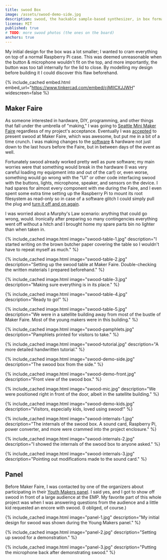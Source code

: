 ```yaml
---
title: swood Box
image: /assets/swood-demo-side.jpg
description: swood, the hackable sample-based synthesizer, in box format
license: MIT
published: true
# TODO: more swood photos (the ones on the board)
anchors: true
---
```


My initial design for the box was a lot smaller; I wanted to cram everything on top of a normal Raspberry Pi case. This was deemed unreasonable when the button & microphone wouldn't fit on the top, and more importantly, the button was too tall internally for the lid to close. By modelling my design before building it I could discover this flaw beforehand.

{% include_cached embed.html embed_url="https://www.tinkercad.com/embed/cjMIICXJJWH" widescreen=false %}

## Maker Faire

As someone interested in hardware, DIY, programming, and other things that fall under the umbrella of "making," I was going to [Seattle Mini Maker Faire](https://seattle.makerfaire.com/) regardless of my project's acceptance. Eventually I was [accepted](https://seattle.makerfaire.com/about-2/2016-archive/make-music-with-any-sound/) to present swood at Maker Faire, which was awesome, but put me in a bit of a time crunch. I was making changes to the [software](./2016-03-21-swood.md) & hardware not just down to the last hours before the Faire, but in between days of the event as well.

Fortunately swood already worked pretty well as pure software; my main worries were that something would break in the hardware (I was very careful loading my equipment into and out of the car!) or, even worse, something would go wrong with the "UI" or other code interfacing swood with the buttons, lights, microphone, speaker, and sensors on the device. I had spares for almost every component with me during the Faire, and I even spent some extra time setting up the Raspberry Pi to mount its root filesystem as read-only so in case of a software glitch I could simply pull the plug and [turn it off and on again](https://www.youtube.com/watch?v=5UT8RkSmN4k&t=3).

I was worried about a Murphy's Law scenario: anything that could go wrong, would. Ironically after preparing so many contingencies everything went off without a hitch and I brought home my spare parts bin no lighter than when taken in.

{% include_cached image.html image="swood-table-1.jpg" description="I started writing on the brown butcher paper covering the table so I wouldn't have to repeat myself as much." %}

{% include_cached image.html image="swood-table-2.jpg" description="Setting up the swood table at Maker Faire. Double-checking the written materials I prepared beforehand." %}

{% include_cached image.html image="swood-table-3.jpg" description="Making sure everything is in its place." %}

{% include_cached image.html image="swood-table-4.jpg" description="Ready to go!" %}

{% include_cached image.html image="swood-table-5.jpg" description="We were in a satellite building away from most of the bustle of Maker Faire. Most of the young makers were in this building." %}

{% include_cached image.html image="swood-pamphlets.jpg" description="Pamphlets printed for visitors to take." %}

{% include_cached image.html image="swood-tutorial.jpg" description="A more detailed handwritten tutorial." %}

{% include_cached image.html image="swood-demo-side.jpg" description="The swood box from the side." %}

{% include_cached image.html image="swood-demo-front.jpg" description="Front view of the swood box." %}

{% include_cached image.html image="swood-mic.jpg" description="We were positioned right in front of the door, albeit in the satellite building." %}

{% include_cached image.html image="swood-demo-kids.jpg" description="Visitors, especially kids, loved using swood!" %}

{% include_cached image.html image="swood-internals-1.jpg" description="The internals of the swood box. A sound card, Raspberry Pi, power converter, and more were crammed into the project enclosure." %}

{% include_cached image.html image="swood-internals-2.jpg" description="I showed the internals of the swood box to anyone asked." %}

{% include_cached image.html image="swood-internals-3.jpg" description="Pointing out modifications made to the sound card." %}

## Panel

Before Maker Faire, I was contacted by one of the organizers about participating in their [Youth Makers panel](https://seattle.makerfaire.com/about-2/2016-archive/youth-maker-spotlight/). I said yes, and I got to show off swood in front of a large audience at the EMP. My favorite part of this whole project was when I was answering questions from the audience and a little kid requested an encore with swood. (I obliged, of course.)

{% include_cached image.html image="panel-1.jpg" description="My initial design for swood was shown during the Young Makers panel." %}

{% include_cached image.html image="panel-2.jpg" description="Setting up swood for a demonstration." %}

{% include_cached image.html image="panel-3.jpg" description="Putting the microphone back after demonstrating swood." %}
